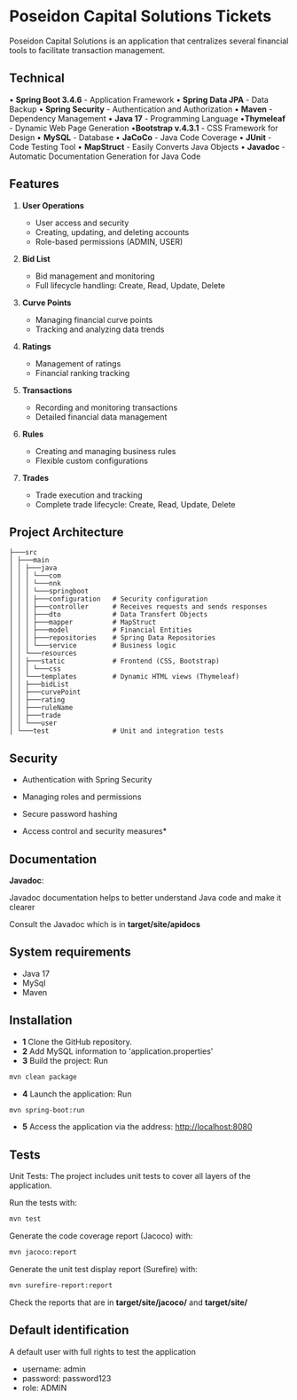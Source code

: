 # Poseidon Capital Solutions Tickets

Poseidon Capital Solutions is an application that centralizes several financial tools to facilitate transaction management.

## Technical

• **Spring Boot 3.4.6** - Application Framework
• **Spring Data JPA** - Data Backup
• **Spring Security** - Authentication and Authorization
• **Maven** - Dependency Management
• **Java 17** - Programming Language
•**Thymeleaf** - Dynamic Web Page Generation
•**Bootstrap v.4.3.1** - CSS Framework for Design
• **MySQL** - Database
• **JaCoCo** - Java Code Coverage
• **JUnit** - Code Testing Tool
• **MapStruct** - Easily Converts Java Objects
• **Javadoc** - Automatic Documentation Generation for Java Code

## Features

1. **User Operations**

   - User access and security
   - Creating, updating, and deleting accounts
   - Role-based permissions (ADMIN, USER)

2. **Bid List**

   - Bid management and monitoring
   - Full lifecycle handling: Create, Read, Update, Delete

3. **Curve Points**

   - Managing financial curve points
   - Tracking and analyzing data trends

4. **Ratings**

   - Management of ratings
   - Financial ranking tracking

5. **Transactions**

   - Recording and monitoring transactions
   - Detailed financial data management

6. **Rules**

   - Creating and managing business rules
   - Flexible custom configurations

7. **Trades**
   - Trade execution and tracking
   - Complete trade lifecycle: Create, Read, Update, Delete

## Project Architecture

```plaintext
├───src
│ ├───main
│ │ ├───java
│ │ │ └───com
│ │ │ └───nnk
│ │ │ └───springboot
│ │ │ ├───configuration   # Security configuration
│ │ │ ├───controller      # Receives requests and sends responses
│ │ │ ├───dto             # Data Transfert Objects
│ │ │ ├───mapper          # MapStruct
│ │ │ ├───model           # Financial Entities
│ │ │ ├───repositories    # Spring Data Repositories
│ │ │ └───service         # Business logic
│ │ └───resources
│ │ ├───static            # Frontend (CSS, Bootstrap)
│ │ │ └───css
│ │ └───templates         # Dynamic HTML views (Thymeleaf)
│ │ ├───bidList
│ │ ├───curvePoint
│ │ ├───rating
│ │ ├───ruleName
│ │ ├───trade
│ │ └───user
│ └───test                # Unit and integration tests
```

## Security

- Authentication with Spring Security

- Managing roles and permissions

- Secure password hashing

- Access control and security measures\*

## Documentation

**Javadoc**:

Javadoc documentation helps to better understand Java code and make it clearer

Consult the Javadoc which is in **target/site/apidocs**

## System requirements

- Java 17
- MySql
- Maven

## Installation

- **1** Clone the GitHub repository.
- **2** Add MySQL information to 'application.properties'
- **3** Build the project: Run

```bash
mvn clean package
```

- **4** Launch the application: Run

```bash
mvn spring-boot:run
```

- **5** Access the application via the address: [http://localhost:8080](http://localhost:8080)

## Tests

Unit Tests: The project includes unit tests to cover all layers of the application.

Run the tests with:

```bash
mvn test
```

Generate the code coverage report (Jacoco) with:

```bash
mvn jacoco:report
```

Generate the unit test display report (Surefire) with:

```bash
mvn surefire-report:report
```

Check the reports that are in **target/site/jacoco/** and **target/site/**

## Default identification

A default user with full rights to test the application

- username: admin
- password: password123
- role: ADMIN
